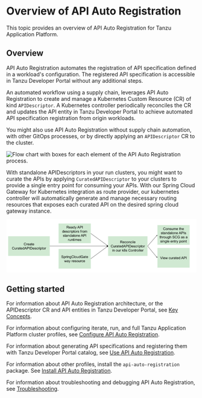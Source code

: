 # Overview of API Auto Registration

This topic provides an overview of API Auto Registration for Tanzu Application Platform.

## Overview

API Auto Registration automates the registration of API specification defined in a workload's
configuration. The registered API specification is accessible in Tanzu Developer Portal without any
additional steps.

An automated workflow using a supply chain, leverages API Auto Registration to create and manage a
Kubernetes Custom Resource (CR) of kind `APIDescriptor`. A Kubernetes controller periodically
reconciles the CR and updates the API entity in Tanzu Developer Portal to achieve automated
API specification registration from origin workloads.

You might also use API Auto Registration without supply chain automation, with other GitOps
processes, or by directly applying an `APIDescriptor` CR to the cluster.

![Flow chart with boxes for each element of the API Auto Registration process.](./images/autoregistering-api-entities-stages.png)

With standalone APIDescriptors in your run clusters, you might want to curate the APIs by applying
`CuratedAPIDescriptor` to your clusters to provide a single entry point for consuming your APIs. With
our Spring Cloud Gateway for Kubernetes integration as route provider, our kubernetes controller will
automatically generate and manage necessary routing resources that exposes each curated API on the
desired spring cloud gateway instance.

![Flow chart with boxes for API curation process.](./images/api-curation-stages.png)

## <a id='getting-started'></a> Getting started

For information about API Auto Registration architecture, or the APIDescriptor CR and API entities
in Tanzu Developer Portal, see [Key Concepts](key-concepts.hbs.md).

For information about configuring iterate, run, and full Tanzu Application Platform cluster profiles,
see [Configure API Auto Registration](configuration.hbs.md).

For information about generating API specifications and registering them with Tanzu Developer Portal
catalog, see [Use API Auto Registration](usage.hbs.md).

For information about other profiles, install the `api-auto-registration` package.
See [Install API Auto Registration](installation.hbs.md).

For information about troubleshooting and debugging API Auto Registration, see [Troubleshooting](troubleshooting.md).
